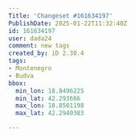 ```yaml
---
Title: 'Changeset #161634197'
PublishDate: 2025-01-22T11:32:40Z
id: 161634197
user: dada24
comment: new tags
created_by: iD 2.30.4
tags:
- Montenegro
- Budva
bbox:
  min_lon: 18.8496225
  min_lat: 42.293666
  max_lon: 18.8501198
  max_lat: 42.2940383

---
```

